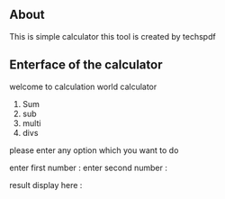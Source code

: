 About 
------

This is simple calculator this  tool is  created by techspdf


Enterface of the calculator 
---------------------------


welcome  to calculation world  calculator
1. Sum
2. sub
3. multi
4. divs

please enter any option which you want to do 

enter first number  :
enter second number :

result display here :



